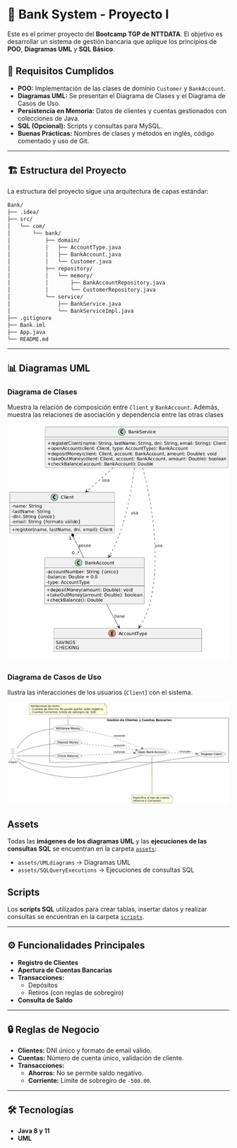 # 🏦 Bank System - Proyecto I

Este es el primer proyecto del **Bootcamp TGP de NTTDATA**. El objetivo es desarrollar un sistema de gestión bancaria que aplique los principios de **POO**, **Diagramas UML** y **SQL Básico**.

## 🚀 Requisitos Cumplidos

  * **POO:** Implementación de las clases de dominio `Customer` y `BankAccount`.
  * **Diagramas UML:** Se presentan el Diagrama de Clases y el Diagrama de Casos de Uso.
  * **Persistencia en Memoria:** Datos de clientes y cuentas gestionados con colecciones de Java.
  * **SQL (Opcional):** Scripts y consultas para MySQL.
  * **Buenas Prácticas:** Nombres de clases y métodos en inglés, código comentado y uso de Git.

-----

## 🏗️ Estructura del Proyecto

La estructura del proyecto sigue una arquitectura de capas estándar:

```
Bank/
├── .idea/
├── src/
│   └── com/
│       └── bank/
│           ├── domain/
│           │   ├── AccountType.java
│           │   ├── BankAccount.java
│           │   └── Customer.java
│           ├── repository/
│           │   └── memory/
│           │       ├── BankAccountRepository.java
│           │       └── CustomerRepository.java
│           └── service/
│               ├── BankService.java
│               └── BankServiceImpl.java
├── .gitignore
├── Bank.iml
├── App.java
└── README.md
```

-----

## 📊 Diagramas UML

### Diagrama de Clases

Muestra la relación de composición entre `Client` y `BankAccount`. Además, muestra las relaciones de asociación y dependencia entre las otras clases

![Diagrama de Clases](https://github.com/LizetPV/BankAccount/blob/main/assets/UMLdiagrams/Diagrama%20de%20Clases.png)

### Diagrama de Casos de Uso

Ilustra las interacciones de los usuarios (`Client`) con el sistema.

![Diagrama de Casos de Uso](https://github.com/LizetPV/BankAccount/blob/main/assets/UMLdiagrams/Diagrama%20de%20Caso%20de%20Uso.png)

## Assets

Todas las **imágenes de los diagramas UML** y las **ejecuciones de las consultas SQL** se encuentran en la carpeta [`assets`](./assets):  
- `assets/UMLdiagrams` → Diagramas UML
- `assets/SQLQueryExecutions` → Ejecuciones de consultas SQL 

## Scripts

Los **scripts SQL** utilizados para crear tablas, insertar datos y realizar consultas se encuentran en la carpeta [`scripts`](./scripts).  

-----

## ⚙️ Funcionalidades Principales

  * **Registro de Clientes**
  * **Apertura de Cuentas Bancarias**
  * **Transacciones:**
      * Depósitos
      * Retiros (con reglas de sobregiro)
  * **Consulta de Saldo**

-----

## 🔒 Reglas de Negocio

  * **Clientes:** DNI único y formato de email válido.
  * **Cuentas:** Número de cuenta único, validación de cliente.
  * **Transacciones:**
      * **Ahorros:** No se permite saldo negativo.
      * **Corriente:** Límite de sobregiro de `-500.00`.

-----

## 🛠️ Tecnologías

  * **Java 8 y 11**
  * **UML**
